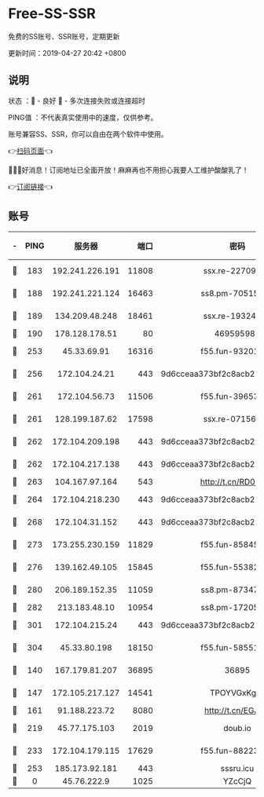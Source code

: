 # Free-SS-SSR

免费的SS账号、SSR账号，定期更新

更新时间：2019-04-27 20:42 +0800

## 说明

状态     ：🙂 - 良好 🙁 - 多次连接失败或连接超时

PING值   ：不代表真实使用中的速度，仅供参考。

账号兼容SS、SSR，你可以自由在两个软件中使用。

👉[扫码页面](https://liesauer.github.io/Free-SS-SSR/)👈

🎉🎉🎉好消息！订阅地址已全面开放！麻麻再也不用担心我要人工维护酸酸乳了！

👉[订阅链接](https://www.liesauer.net/yogurt/subscribe?ACCESS_TOKEN=DAYxR3mMaZAsaqUb)👈

## 账号

|-|PING|服务器|端口|密码|加密方式|区域|
|:----:|:----:|:-----:|-----:|:----:|:----:|:----:|
|🙂|183|192.241.226.191|11808|ssx.re-22709690|aes-256-cfb|US|
|🙂|188|192.241.221.124|16463|ss8.pm-70515178|aes-256-cfb|US|
|🙂|189|134.209.48.248|18461|ssx.re-19324326|aes-256-cfb|US|
|🙂|190|178.128.178.51|80|469595985|chacha20|US|
|🙂|253|45.33.69.91|16316|f55.fun-93201078|aes-256-cfb|US|
|🙂|256|172.104.24.21|443|9d6cceaa373bf2c8acb22e60b6a58be6|aes-256-cfb|US|
|🙂|261|172.104.56.73|11506|f55.fun-39653109|aes-256-cfb|SG|
|🙂|261|128.199.187.62|17598|ssx.re-07156237|aes-256-cfb|SG|
|🙂|262|172.104.209.198|443|9d6cceaa373bf2c8acb22e60b6a58be6|aes-256-cfb|US|
|🙂|262|172.104.217.138|443|9d6cceaa373bf2c8acb22e60b6a58be6|aes-256-cfb|US|
|🙂|263|104.167.97.164|543|http://t.cn/RD0D7sx|rc4-md5|CA|
|🙂|264|172.104.218.230|443|9d6cceaa373bf2c8acb22e60b6a58be6|aes-256-cfb|US|
|🙂|268|172.104.31.152|443|9d6cceaa373bf2c8acb22e60b6a58be6|aes-256-cfb|US|
|🙂|273|173.255.230.159|11829|f55.fun-85845471|aes-256-cfb|US|
|🙂|276|139.162.49.105|15845|f55.fun-55382148|aes-256-cfb|SG|
|🙂|280|206.189.152.35|11059|ss8.pm-87347385|aes-256-cfb|SG|
|🙂|282|213.183.48.10|10954|ss8.pm-17205856|rc4-md5|RU|
|🙂|301|172.104.215.24|443|9d6cceaa373bf2c8acb22e60b6a58be6|aes-256-cfb|US|
|🙂|304|45.33.80.198|18150|f55.fun-58551932|aes-256-cfb|US|
|🙂|140|167.179.81.207|36895|36895|aes-256-cfb|JP|
|🙂|147|172.105.217.127|14541|TPOYVGxKglpi|aes-256-cfb|JP|
|🙂|161|91.188.223.72|8080|http://t.cn/EGJIyrl|rc4-md5|RU|
|🙂|219|45.77.175.103|2019|doub.io|aes-128-ctr|SG|
|🙂|233|172.104.179.115|17629|f55.fun-88223816|aes-256-cfb|SG|
|🙂|253|185.173.92.181|443|sssru.icu|rc4-md5|RU|
|🙁|0|45.76.222.9|1025|YZcCjQ|rc4-md5|JP|
